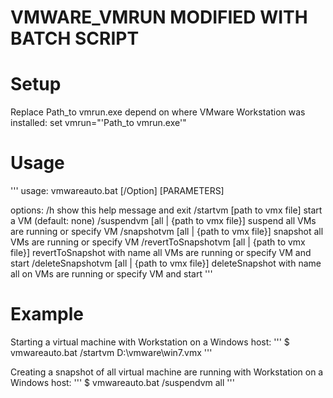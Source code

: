 # VMWARE_VMRUN MODIFIED WITH BATCH SCRIPT

# Setup

Replace Path_to vmrun.exe depend on where VMware Workstation was installed: 
set vmrun="'Path_to vmrun.exe'"

# Usage

'''
usage: vmwareauto.bat [/Option] [PARAMETERS]

options:
   /h				show this help message and exit
   /startvm		[path to vmx file]
				start a VM (default: none)
   /suspendvm		[all | {path to vmx file}]
				suspend all VMs are running or specify VM
   /snapshotvm		[all | {path to vmx file}]
				snapshot all VMs are running or specify VM
   /revertToSnapshotvm	[all | {path to vmx file}]
				revertToSnapshot with name all VMs are running or specify VM and start
   /deleteSnapshotvm	[all | {path to vmx file}]
				deleteSnapshot with name all on VMs are running or specify VM and start
'''

# Example

Starting a virtual machine with Workstation on a Windows host:
'''
$ vmwareauto.bat /startvm D:\vmware\win7.vmx
'''

Creating a snapshot of all virtual machine are running with Workstation on a Windows host:
'''
$ vmwareauto.bat /suspendvm all
'''
